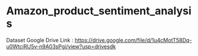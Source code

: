 # Amazon_product_sentiment_analysis
Dataset Google Drive Link : https://drive.google.com/file/d/1u4cMotT58Dq-u0WtcjRU5v-n9A03sPgj/view?usp=drivesdk
